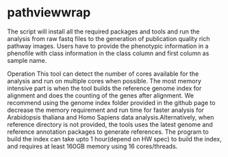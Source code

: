 # pathviewwrap
The script will install all the required packages and tools and run the analysis from raw fastq files to the generation of publication quality rich pathway images. Users have to provide the phenotypic information in a phenofile with class information in the class column and first column as sample name.

Operation
This tool can detect the number of cores available for the analysis and run on multiple cores when possible. The most memory intensive part is when the tool builds the reference genome index for alignment and does the counting of the genes after alignment. We recommend using the genome index folder provided in the github page to decrease the memory requirement and run time for faster analysis for Arabidopsis thaliana and Homo Sapiens data analysis.Alternatively, when reference directory is not provided, the tools uses the latest genome and reference annotation packages to generate references. The program to build the index can take upto 1 hour(depend on HW spec) to build the index, and requires at least 160GB memory using 16 cores/threads. 


